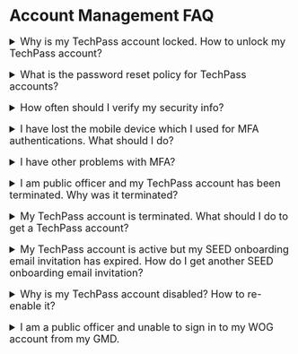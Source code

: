 # Account Management FAQ
<details>
<summary style="font-size:18px">Why is my TechPass account locked. How to unlock my TechPass account?</summary>

If you are a vendor, your TechPass account will be locked after continuous unsuccessful login attempts. Go to [reset password][reset-password] and follow the on-screen instructions.

<kbd>![temp-locked-account](../assets/images/temp_locked-account.png ':size=500')</kbd>

> **Note**:
> If you are unable to unlock your account by resetting password, create a [TechPass support request](https://form.gov.sg/#!/5f69797d0666cb0011cc59da).

If you are a public officer, your TechPass account will be locked after continuous unsuccessful login attempts. Using your GSIB device, [reset GSIB password][reset-password-gsib] according to WOG's password policies. If there are any issues, contact your Agency Facility Management (AFM).

<hr/></details><br>

<details>
<summary style="font-size:18px">What is the password reset policy for TechPass accounts?</summary>

For vendors, we follow the [password policy of Azure Active Directory][password-policy-of-azure-active-directory] and will receive password expiry notifications accordingly. [Reset your password][reset-password-vendor] by following the on-screen instructions on this page.

Based on the WOG password policy, public officers will be notified to [reset GSIB password][reset-password-gsib]. If there are any issues, contact your Agency Facility Management (AFM).

<hr/></details><br>

<details>
<summary style="font-size:18px">How often should I verify my security info?</summary>

As security information is vital, you need to make sure it is always up-to-date. You will receive a reminder every 180 days to review your security info and update it as needed.

To manage your security info any time, go to <a href="https://myaccount.microsoft.com/" target="_blank">My Account</a>.

<hr/></details><br>

<details>
<summary style="font-size:18px">I have lost the mobile device which I used for MFA authentications. What should I do?</summary>

**If you are a vendor**:

i. Create a [service request](https://go.gov.sg/techpass-sr) to contact our technical support to remove the MFA configured for your TechPass account.

ii. When this is done, you will be notified. Proceed to [Reset TechPass MFA](reset-techpass-mfa-for-new-device) using your new mobile device.

 **If you are a public officer**:

i. Contact your Agency Facility Management (AFM) to remove the MFA configured for your WOG account and create a [service request](https://go.gov.sg/techpass-sr) to remove the MFA configured for your TechPass account.

ii. After completing this, reset MFA for [WOG account](reset-security-verification-for-wog-account) and [TechPass account](reset-techpass-mfa-for-new-device) using your new mobile device.

?> In the service request form, select **Service Request** as ****Ticket Type** and select **Request to reset Multi Factor Authentication (MFA)** as **Service Requests**.

<hr/></details><br>

<details>
<summary style="font-size:18px">I have other problems with MFA?</summary>

Visit Microsoft's [Common problems with two-factor verification](https://docs.microsoft.com/en-us/troubleshoot/azure/active-directory/troubleshoot-azure-mfa-issue) for more information or you can create a [service request](https://go.gov.sg/techpass-sr).

<hr/></details><br>

<details><summary style="font-size:18px">I am public officer and my TechPass account has been terminated. Why was it terminated?</summary>

When you sign up or request for a TechPass account, it is created and we will send an invitation email to onboard to your TechPass account. When you complete this, your TechPass account is activated. For instructions on how to complete the onboarding, refer to [onboard public officers](docs/onboard-public-officers-using-non-se-machines) and [onboard vendors](docs/onboard-vendors-to-techpass) to TechPass.

The TechPass onboarding invitation is valid only for 30 days and if you have not completed to onboard to TechPass within this time, you will be notified via email on the 25th day and your account will be terminated on the 30th day. You will be notified when your account is terminated.   

> **Note**:  This is different from disabled TechPass account.

<hr/></details><br>

<details><summary style="font-size:18px">My TechPass account is terminated. What should I do to get a TechPass account?</summary>

Your TechPass account is terminated if you do not onboard to TechPass successfully within 30 days of receiving the onboarding invitation email.

To get a TechPass account:

- If you have a non-SE GSIB device, go to the [TechPass portal](http://portal.techpass.gov.sg) from this device and sign up again for TechPass and request for SEED (if needed) to receive a new onboarding invitation emails for them. Refer to [onboard public officers](/onboard-public-officers-using-non-se-machines) to complete your TechPass onboarding.

- If you do not have a non-SE GSIB device, follow the instructions on [onboard vendors to TechPass](/onboard-vendors-to-techpass)

<hr/></details><br>

<details><summary style="font-size:18px">My TechPass account is active but my SEED onboarding email invitation has expired. How do I get another SEED onboarding email invitation?</summary>

Your SEED onboarding email invitation is valid for 30 days. If you have not onboarded to SEED following your TechPass onboarding within this 30 days, your invitation will no longer be valid.

If you use a non-SE GSIB device and if your TechPass account is active, to request for SEED:

1. Go to the [TechPass portal](http://portal.techpass.gov.sg) from your non-SE GSIB device.
2. Log in with TechPass.
3. Hover over your user name and click **My Account**.
4. In the **Profile** page, click **Request for SEED**.
5. You will receive the SEED onboarding invitation email around the next three business days. Complete to onboard your non-GSIB or non-DWP device by following the instructions on [SEED documentation](https://docs.developer.tech.gov.sg/docs/security-suite-for-engineering-endpoint-devices/prerequisites-for-onboarding).  

<hr/></details><br>

<details><summary style="font-size:18px">Why is my TechPass account disabled? How to re-enable it?</summary>

Your TechPass account might be disabled if you have not used it for 90 consecutive days. However, if you have not used it for 60 consecutive days, from day 61 onwards you will receive an email alert about your inactive status with the remediation step. If you still do not use your TechPass account, your account will be disabled on day 90 and you will be notified.

To re-enable or if you think your account was incorrectly disabled, create a [service request](https://go.gov.sg/techpass-sr).

<hr/></details><br>

<details><summary style="font-size:18px">I am a public officer and unable to sign in to my WOG account from my GMD.</summary>

![mfa_error](../assets/support/mfa_error.jpg)

You might encounter this error if you are trying to sign in to your WOG account without setting up the MFA to authenticate it. For more information, refer to [Set up security verification for WOG account](#step-2-set-up-security-verification-for-the-wog-account)

<hr/></details><br>



[reset-password]: https://passwordreset.microsoftonline.com/
[password-policy-of-azure-active-directory]: https://docs.microsoft.com/en-us/azure/active-directory/authentication/concept-sspr-policy#administrator-password-policy-differences
[reset-password-gsib]: https://itsm.sgnet.gov.sg/sp3
[service-request]: https://go.gov.sg/techpass-sr
[reset-password-vendor]: https://passwordreset.microsoftonline.com/
[reset-mfa]: reset-mfa
